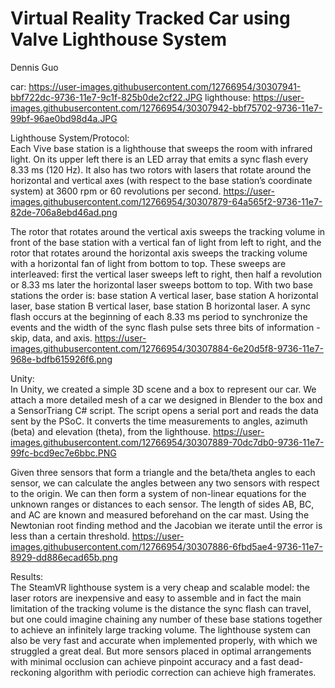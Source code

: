# Virtual Reality Tracked Car using Valve Lighthouse System
Dennis Guo

car: https://user-images.githubusercontent.com/12766954/30307941-bbf722dc-9736-11e7-9c1f-825b0de2cf22.JPG
lighthouse: https://user-images.githubusercontent.com/12766954/30307942-bbf75702-9736-11e7-99bf-96ae0bd98d4a.JPG

Lighthouse System/Protocol:  
Each Vive base station is a lighthouse that sweeps the room with infrared light. On its upper left there is an LED array that emits a sync flash every 8.33 ms (120 Hz). It also has two rotors with lasers that rotate around the horizontal and vertical axes (with respect to the base station’s coordinate system) at 3600 rpm or 60 revolutions per second. 
https://user-images.githubusercontent.com/12766954/30307879-64a565f2-9736-11e7-82de-706a8ebd46ad.png

The rotor that rotates around the vertical axis sweeps the tracking volume in front of the base station with a vertical fan of light from left to right, and the rotor that rotates around the horizontal axis sweeps the tracking volume with a horizontal fan of light from bottom to top. These sweeps are interleaved: first the vertical laser sweeps left to right, then half a revolution or 8.33 ms later the horizontal laser sweeps bottom to top. With two base stations the order is: base station A vertical laser, base station A horizontal laser, base station B vertical laser, base station B horizontal laser. A sync flash occurs at the beginning of each 8.33 ms period to synchronize the events and the width of the sync flash pulse sets three bits of information - skip, data, and axis.
https://user-images.githubusercontent.com/12766954/30307884-6e20d5f8-9736-11e7-968e-bdfb615926f6.png


Unity:  
In Unity, we created a simple 3D scene and a box to represent our car. We attach a more detailed mesh of a car we designed in Blender to the box and a SensorTriang C# script. The script opens a serial port and reads the data sent by the PSoC. It converts the time measurements to angles, azimuth (beta) and elevation (theta), from the lighthouse.
https://user-images.githubusercontent.com/12766954/30307889-70dc7db0-9736-11e7-99fc-bcd9ec7e6bbc.PNG

Given three sensors that form a triangle and the beta/theta angles to each sensor, we can calculate the angles between any two sensors with respect to the origin. We can then form a system of non-linear equations for the unknown ranges or distances to each sensor. The length of sides AB, BC, and AC are known and measured beforehand on the car mast. Using the Newtonian root finding method and the Jacobian we iterate until the error is less than a certain threshold.
https://user-images.githubusercontent.com/12766954/30307886-6fbd5ae4-9736-11e7-8929-dd886ecad65b.png

Results:  
The SteamVR lighthouse system is a very cheap and scalable model: the laser rotors are inexpensive and easy to assemble and in fact the main limitation of the tracking volume is the distance the sync flash can travel, but one could imagine chaining any number of these base stations together to achieve an infinitely large tracking volume. The lighthouse system can also be very fast and accurate when implemented properly, with which we struggled a great deal. But more sensors placed in optimal arrangements with minimal occlusion can achieve pinpoint accuracy and a fast dead-reckoning algorithm with periodic correction can achieve high framerates.
